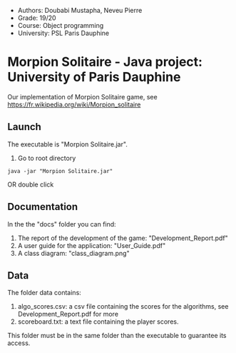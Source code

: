 * Authors: Doubabi Mustapha, Neveu Pierre
* Grade: 19/20
* Course: Object programming
* University: PSL Paris Dauphine
  
# Morpion Solitaire - Java project: University of Paris Dauphine

Our implementation of Morpion Solitaire game, see https://fr.wikipedia.org/wiki/Morpion_solitaire

## Launch

The executable is "Morpion Solitaire.jar".
1) Go to root directory
```
java -jar "Morpion Solitaire.jar"
```
OR double click

## Documentation
In the the "docs" folder you can find:

1) The report of the development of the game: "Development_Report.pdf"
2) A user guide for the application: "User_Guide.pdf"
3) A class diagram: "class_diagram.png"

## Data
The folder data contains:

1) algo_scores.csv: a csv file containing the scores for the algorithms, see Development_Report.pdf for more
2) scoreboard.txt: a text file containing the player scores.

This folder must be in the same folder than the executable to guarantee its access.
